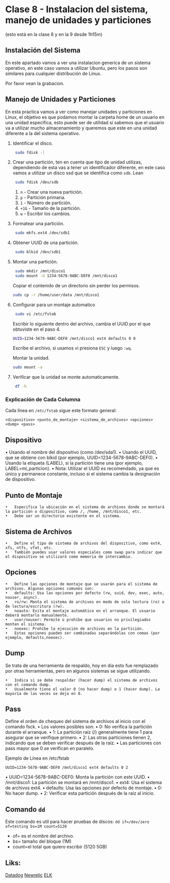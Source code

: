 # Clase 8 - Instalacion del sistema, manejo de unidades y particiones
(esto está en la clase 8 y en la 9 desde 1h15m)
## Instalación del Sistema

En este apartado vamos a ver una instalacion generica de un sistema operativo, en este caso vamos a utilizar Ubuntu, pero los pasos son similares para cualquier distribución de Linux.

Por favor vean la grabacion.

## Manejo de Unidades y Particiones

En esta practica vamos a ver como manejar unidades y particiones en Linux, el objetivo es que podamos montar la carpeta home de un usuario en una unidad especifica, esto puede ser de utilidad si sabemos que el usuario va a utilizar mucho almacenamiento y queremos que este en una unidad diferente a la del sistema operativo.

1. Identificar el disco.
   ```bash
    sudo fdisk -l
    ```
2. Crear una partición, ten en cuenta que tipo de unidad utilizas, dependiendo de esta vas a tener un identificador diferente, en este caso vamos a utilizar un disco ssd que se identifica como `sdb`. Lean
   ```bash
    sudo fdisk /dev/sdb
    ```
    1. `n` - Crear una nueva partición.
    2. `p` - Partición primaria.
    3. `1` - Número de partición.
    4. `+1G` - Tamaño de la partición.
    5. `w` - Escribir los cambios.
3. Formatear una partición.
   ```bash
    sudo mkfs.ext4 /dev/sdb1
    ```
4. Obtener UUID de una partición.
   ```bash
    sudo blkid /dev/sdb1
    ```
5. Montar una partición.
   ```bash
    sudo mkdir /mnt/disco1
    sudo mount -U 1234-5678-9ABC-DEF0 /mnt/disco1
    ```
    Copiar el contenido de un directorio sin perder los permisos.
    ```bash
    sudo cp -r /home/user/data /mnt/disco1
    ```
6. Configurar para un montaje automatico
   ```bash
    sudo vi /etc/fstab
    ```
    Escribir lo siguiente dentro del archivo, cambia el UUID por el que obtuviste en el paso 4.
    ```bash
    UUID=1234-5678-9ABC-DEF0 /mnt/disco1 ext4 defaults 0 0
    ```
    Escribe el archivo, si usamos vi presiona `ESC` y luego `:wq`.
    
    Montar la unidad.
    ```bash
    sudo mount -a
    ```
7. Verificar que la unidad se monte automaticamente.
   ```bash
    df -h
    ```

### Explicación de Cada Columna

Cada línea en `/etc/fstab` sigue este formato general:

```plaintext
<dispositivo> <punto_de_montaje> <sistema_de_archivos> <opciones> <dump> <pass>
```
## Dispositivo
•	Usando el nombre del dispositivo (como /dev/sda1).
•	Usando el UUID, que se obtiene con blkid (por ejemplo, UUID=1234-5678-9ABC-DEF0).
•	Usando la etiqueta (LABEL), si la partición tiene una (por ejemplo, LABEL=mi_particion).
•	Nota: Utilizar el UUID es recomendado, ya que es único y permanece constante, incluso si el sistema cambia la designación de dispositivo.

## Punto de Montaje

	•	Especifica la ubicación en el sistema de archivos donde se montará la partición o dispositivo, como /, /home, /mnt/disco1, etc.
	•	Debe ser un directorio existente en el sistema.

## Sistema de Archivos

	•	Define el tipo de sistema de archivos del dispositivo, como ext4, xfs, ntfs, vfat, etc.
	•	También puedes usar valores especiales como swap para indicar que el dispositivo se utilizará como memoria de intercambio.

## Opciones

	•	Define las opciones de montaje que se usarán para el sistema de archivos. Algunas opciones comunes son:
	•	defaults: Usa las opciones por defecto (rw, suid, dev, exec, auto, nouser, async).
	•	ro/rw: Monta el sistema de archivos en modo de solo lectura (ro) o de lectura/escritura (rw).
	•	noauto: Evita el montaje automático en el arranque. El usuario deberá montarlo manualmente.
	•	user/nouser: Permite o prohíbe que usuarios no privilegiados monten el sistema.
	•	noexec: Prohíbe la ejecución de archivos en la partición.
	•	Estas opciones pueden ser combinadas separándolas con comas (por ejemplo, defaults,noexec).

## Dump

Se trata de una herramienta de respaldo, hoy en dia esto fue remplazado por otras herramientas, pero en algunos sistemas se sigue utilizando.

	•	Indica si se debe respaldar (hacer dump) el sistema de archivos con el comando dump.
	•	Usualmente tiene el valor 0 (no hacer dump) o 1 (hacer dump). La mayoría de las veces se deja en 0.

## Pass

Define el orden de chequeo del sistema de archivos al inicio con el comando fsck.
•	Los valores posibles son:
•	0: No verifica la partición durante el arranque.
•	1: La partición raíz (/) generalmente tiene 1 para asegurar que se verifique primero.
•	2: Las otras particiones tienen 2, indicando que se deben verificar después de la raíz.
•	Las particiones con pass mayor que 0 se verifican en paralelo.

Ejemplo de Línea en /etc/fstab

```plaintext
UUID=1234-5678-9ABC-DEF0 /mnt/disco1 ext4 defaults 0 2
```
•	UUID=1234-5678-9ABC-DEF0: Monta la partición con este UUID.
•	/mnt/disco1: La partición se montará en /mnt/disco1.
•	ext4: Usa el sistema de archivos ext4.
•	defaults: Usa las opciones por defecto de montaje.
•	0: No hacer dump.
•	2: Verificar esta partición después de la raíz al inicio.

## Comando `dd`
Este comando es util para hacer pruebas de discos:
`dd if=/dev/zero of=testing bs=1M count=5120`
- of= es el nombre del archivo.
- bs= tamaño del bloque (1M)
- count=el total que quiero escribir (5120 5GB)


## Liks:

[Datadog](https://www.datadoghq.com/)
[Newrelic](https://newrelic.com/)
[ELK](https://www.elastic.co/elastic-stack)